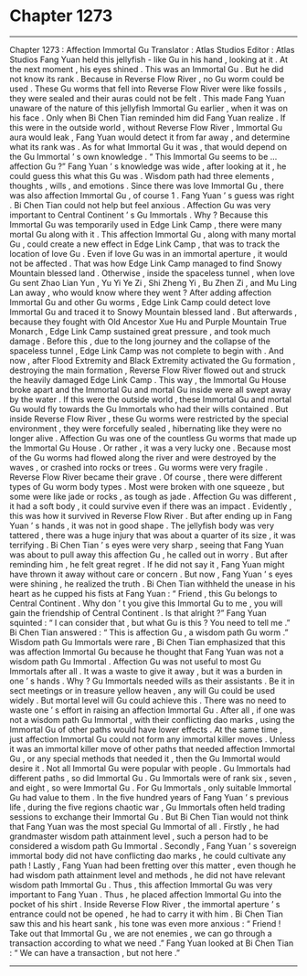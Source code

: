 
# Chapter 1273


---

Chapter 1273 : Affection Immortal Gu
Translator :
Atlas Studios
Editor :
Atlas Studios
Fang Yuan held this jellyfish - like Gu in his hand , looking at it .
At the next moment , his eyes shined .
This was an Immortal Gu .
But he did not know its rank .
Because in Reverse Flow River , no Gu worm could be used . These Gu worms that fell into Reverse Flow River were like fossils , they were sealed and their auras could not be felt .
This made Fang Yuan unaware of the nature of this jellyfish Immortal Gu earlier , when it was on his face .
Only when Bi Chen Tian reminded him did Fang Yuan realize .
If this were in the outside world , without Reverse Flow River , Immortal Gu aura would leak , Fang Yuan would detect it from far away , and determine what its rank was .
As for what Immortal Gu it was , that would depend on the Gu Immortal ’ s own knowledge .
“ This Immortal Gu seems to be … affection Gu ?” Fang Yuan ’ s knowledge was wide , after looking at it , he could guess this what this Gu was .
Wisdom path had three elements , thoughts , wills , and emotions .
Since there was love Immortal Gu , there was also affection Immortal Gu , of course
1
.
Fang Yuan ’ s guess was right .
Bi Chen Tian could not help but feel anxious . Affection Gu was very important to Central Continent ’ s Gu Immortals .
Why ?
Because this Immortal Gu was temporarily used in Edge Link Camp , there were many mortal Gu along with it .
This affection Immortal Gu , along with many mortal Gu , could create a new effect in Edge Link Camp , that was to track the location of love Gu . Even if love Gu was in an immortal aperture , it would not be affected .
That was how Edge Link Camp managed to find Snowy Mountain blessed land .
Otherwise , inside the spaceless tunnel , when love Gu sent Zhao Lian Yun , Yu Yi Ye Zi , Shi Zheng Yi , Bu Zhen Zi , and Mu Ling Lan away , who would know where they went ?
After adding affection Immortal Gu and other Gu worms , Edge Link Camp could detect love Immortal Gu and traced it to Snowy Mountain blessed land .
But afterwards , because they fought with Old Ancestor Xue Hu and Purple Mountain True Monarch , Edge Link Camp sustained great pressure , and took much damage . Before this , due to the long journey and the collapse of the spaceless tunnel , Edge Link Camp was not complete to begin with .
And now , after Flood Extremity and Black Extremity activated the Gu formation , destroying the main formation , Reverse Flow River flowed out and struck the heavily damaged Edge Link Camp .
This way , the Immortal Gu House broke apart and the Immortal Gu and mortal Gu inside were all swept away by the water .
If this were the outside world , these Immortal Gu and mortal Gu would fly towards the Gu Immortals who had their wills contained .
But inside Reverse Flow River , these Gu worms were restricted by the special environment , they were forcefully sealed , hibernating like they were no longer alive .
Affection Gu was one of the countless Gu worms that made up the Immortal Gu House .
Or rather , it was a very lucky one .
Because most of the Gu worms had flowed along the river and were destroyed by the waves , or crashed into rocks or trees .
Gu worms were very fragile .
Reverse Flow River became their grave .
Of course , there were different types of Gu worm body types .
Most were broken with one squeeze , but some were like jade or rocks , as tough as jade . Affection Gu was different , it had a soft body , it could survive even if there was an impact .
Evidently , this was how it survived in Reverse Flow River .
But after ending up in Fang Yuan ’ s hands , it was not in good shape .
The jellyfish body was very tattered , there was a huge injury that was about a quarter of its size , it was terrifying .
Bi Chen Tian ’ s eyes were very sharp , seeing that Fang Yuan was about to pull away this affection Gu , he called out in worry .
But after reminding him , he felt great regret .
If he did not say it , Fang Yuan might have thrown it away without care or concern .
But now , Fang Yuan ’ s eyes were shining , he realized the truth .
Bi Chen Tian withheld the unease in his heart as he cupped his fists at Fang Yuan : “ Friend , this Gu belongs to Central Continent . Why don ’ t you give this Immortal Gu to me , you will gain the friendship of Central Continent . Is that alright ?”
Fang Yuan squinted : “ I can consider that , but what Gu is this ? You need to tell me .”
Bi Chen Tian answered : “ This is affection Gu , a wisdom path Gu worm .”
Wisdom path Gu Immortals were rare , Bi Chen Tian emphasized that this was affection Immortal Gu because he thought that Fang Yuan was not a wisdom path Gu Immortal . Affection Gu was not useful to most Gu Immortals after all .
It was a waste to give it away , but it was a burden in one ’ s hands .
Why ?
Gu Immortals needed wills as their assistants . Be it in sect meetings or in treasure yellow heaven , any will Gu could be used widely .
But mortal level will Gu could achieve this .
There was no need to waste one ’ s effort in raising an affection Immortal Gu .
After all , if one was not a wisdom path Gu Immortal , with their conflicting dao marks , using the Immortal Gu of other paths would have lower effects . At the same time , just affection Immortal Gu could not form any immortal killer moves .
Unless it was an immortal killer move of other paths that needed affection Immortal Gu , or any special methods that needed it , then the Gu Immortal would desire it .
Not all Immortal Gu were popular with people .
Gu Immortals had different paths , so did Immortal Gu . Gu Immortals were of rank six , seven , and eight , so were Immortal Gu .
For Gu Immortals , only suitable Immortal Gu had value to them .
In the five hundred years of Fang Yuan ’ s previous life , during the five regions chaotic war , Gu Immortals often held trading sessions to exchange their Immortal Gu .
But Bi Chen Tian would not think that Fang Yuan was the most special Gu Immortal of all .
Firstly , he had grandmaster wisdom path attainment level , such a person had to be considered a wisdom path Gu Immortal .
Secondly , Fang Yuan ’ s sovereign immortal body did not have conflicting dao marks , he could cultivate any path !
Lastly , Fang Yuan had been fretting over this matter , even though he had wisdom path attainment level and methods , he did not have relevant wisdom path Immortal Gu .
Thus , this affection Immortal Gu was very important to Fang Yuan .
Thus , he placed affection Immortal Gu into the pocket of his shirt .
Inside Reverse Flow River , the immortal aperture ’ s entrance could not be opened , he had to carry it with him .
Bi Chen Tian saw this and his heart sank , his tone was even more anxious : “ Friend ! Take out that Immortal Gu , we are not enemies , we can go through a transaction according to what we need .”
Fang Yuan looked at Bi Chen Tian : “ We can have a transaction , but not here .”

---

